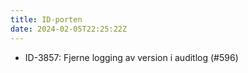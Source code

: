 ```yaml
---
title: ID-porten
date: 2024-02-05T22:25:22Z
---
```


- ID-3857: Fjerne logging av version i auditlog (#596)
